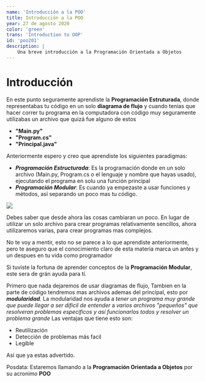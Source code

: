 ```yaml
---
name: 'Introducción a la POO'
title: Introducción a la POO
year: 27 de agosto 2020
color: 'green'
trans: 'Introduction to OOP'
id: 'poo201'
description: |
    Una breve introducción a la Programación Orientada a Objetos
---
```



# Introducción

En este punto seguramente aprendiste la **Programación Estruturada**, donde representabas tu código en un solo **diagrama de flujo** y cuando tenias que hacer correr tu programa en la computadora con código muy seguramente utilizabas un archivo que quizá fue alguno de estos 
- **"Main.py"**
- **"Program.cs"**
- **"Principal.java"**

Anteriormente espero y creo que aprendiste los siguientes paradigmas:

- ***Programación Estructurada***: Es la programación donde en un solo archivo (Main.py, Program.cs o el lenguaje y nombre que hayas usado), ejecutando el programa en solu una función principal
- ***Programación Modular***: Es cuando ya empezaste a usar funciones y métodos, así separando un poco mas tu código.

![](https://elmundodelabogado.com/media/zoo/images/Posiciones_Teoria_de_la_Prueba_Informatica_ded5f6a5681b8ddc5296297f98269dfa.jpg)


Debes saber que desde ahora las cosas cambiaran un poco. En lugar de utilizar un solo archivo para crear programas relativamente sencillos, ahora utilizaremos varias, para crear programas mas complejos. 

No te voy a mentir, esto no se parece a lo que aprendiste anteriormente, pero te aseguro que el conocimiento claro de esta materia marca un antes y un despues en tu vida como programador

Si tuviste la fortuna de aprender conceptos de la **Programación Modular**, este sera de grán ayuda para tí.

Primero que nada dejaremos de usar diagramas de flujo, Tambien  en la parte de código tendremos mas archivos ademas del principal, esto por ***modularidad***. 
La modularidad nos ayuda a *tener un programa muy grande que puede llegar a ser dificil de entender* a  *varios archivos "pequeños" que resolveran problemas especificos y así funcionarlos todos y resolver un problema grande*
Las ventajas que tiene esto son:
- Reutilización
- Detección de problemas más facil
- Legible

Así que ya estas advertido.


Posdata:
Estaremos llamando a la **Programación Orientada a Objetos** por su acronimo **POO**

